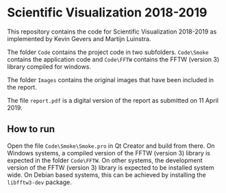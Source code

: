 # Scientific Visualization 2018-2019

This repository contains the code for Scientific Visualization 2018-2019 as implemented by Kevin Gevers and Martijn Luinstra. 

The folder `Code` contains the project code in two subfolders. `Code\Smoke` contains the application code and `Code\FFTW` contains the FFTW (version 3) library compiled for windows.

The folder `Images` contains the original images that have been included in the report.

The file `report.pdf` is a digital version of the report as submitted on 11 April 2019.

## How to run
Open the file `Code\Smoke\Smoke.pro` in Qt Creator and build from there. On Windows systems, a compiled version of the FFTW (version 3) library is expected in the folder `Code\FFTW`. On other systems, the development version of the FFTW (version 3) library is expected to be installed system wide. On Debian based systems, this can be achieved by installing the `libfftw3-dev` package.

